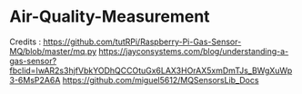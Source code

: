 # Air-Quality-Measurement

Credits :
https://github.com/tutRPi/Raspberry-Pi-Gas-Sensor-MQ/blob/master/mq.py
https://jayconsystems.com/blog/understanding-a-gas-sensor?fbclid=IwAR2s3hjfVbkYODhQCCOtuGx6LAX3HOrAX5xmDmTJs_BWgXuWp3-6MsP2A6A
https://github.com/miguel5612/MQSensorsLib_Docs
